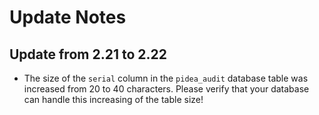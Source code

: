 # Update Notes

## Update from 2.21 to 2.22

* The size of the ``serial`` column in the ``pidea_audit`` database table was increased from 20 to 40 characters.
  Please verify that your database can handle this increasing of the table size!